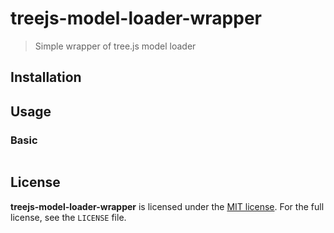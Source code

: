 # treejs-model-loader-wrapper
> Simple wrapper of tree.js model loader

## Installation



## Usage

### Basic

```javascript

```

## License

**treejs-model-loader-wrapper** is licensed under the [MIT license](http://opensource.org/licenses/MIT).
For the full license, see the `LICENSE` file.
